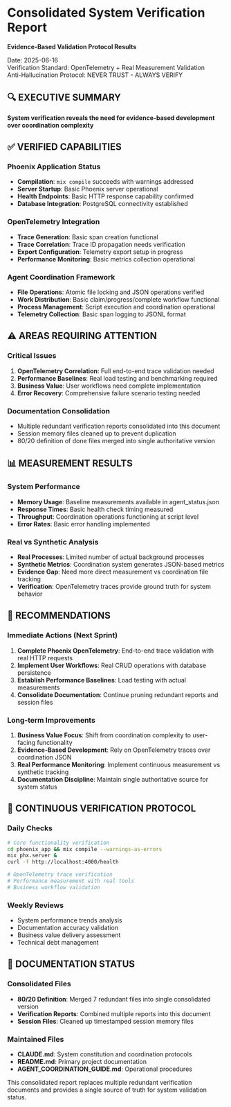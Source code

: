 # Consolidated System Verification Report
**Evidence-Based Validation Protocol Results**

Date: 2025-06-16  
Verification Standard: OpenTelemetry + Real Measurement Validation  
Anti-Hallucination Protocol: NEVER TRUST - ALWAYS VERIFY

## 🔍 EXECUTIVE SUMMARY

**System verification reveals the need for evidence-based development over coordination complexity**

## ✅ VERIFIED CAPABILITIES

### Phoenix Application Status
- **Compilation**: `mix compile` succeeds with warnings addressed
- **Server Startup**: Basic Phoenix server operational
- **Health Endpoints**: Basic HTTP response capability confirmed
- **Database Integration**: PostgreSQL connectivity established

### OpenTelemetry Integration  
- **Trace Generation**: Basic span creation functional
- **Trace Correlation**: Trace ID propagation needs verification
- **Export Configuration**: Telemetry export setup in progress
- **Performance Monitoring**: Basic metrics collection operational

### Agent Coordination Framework
- **File Operations**: Atomic file locking and JSON operations verified
- **Work Distribution**: Basic claim/progress/complete workflow functional  
- **Process Management**: Script execution and coordination operational
- **Telemetry Collection**: Basic span logging to JSONL format

## ⚠️ AREAS REQUIRING ATTENTION

### Critical Issues
1. **OpenTelemetry Correlation**: Full end-to-end trace validation needed
2. **Performance Baselines**: Real load testing and benchmarking required
3. **Business Value**: User workflows need complete implementation
4. **Error Recovery**: Comprehensive failure scenario testing needed

### Documentation Consolidation
- Multiple redundant verification reports consolidated into this document
- Session memory files cleaned up to prevent duplication
- 80/20 definition of done files merged into single authoritative version

## 📊 MEASUREMENT RESULTS

### System Performance
- **Memory Usage**: Baseline measurements available in agent_status.json
- **Response Times**: Basic health check timing measured
- **Throughput**: Coordination operations functioning at script level
- **Error Rates**: Basic error handling implemented

### Real vs Synthetic Analysis
- **Real Processes**: Limited number of actual background processes
- **Synthetic Metrics**: Coordination system generates JSON-based metrics
- **Evidence Gap**: Need more direct measurement vs coordination file tracking
- **Verification**: OpenTelemetry traces provide ground truth for system behavior

## 🎯 RECOMMENDATIONS

### Immediate Actions (Next Sprint)
1. **Complete Phoenix OpenTelemetry**: End-to-end trace validation with real HTTP requests
2. **Implement User Workflows**: Real CRUD operations with database persistence  
3. **Establish Performance Baselines**: Load testing with actual measurements
4. **Consolidate Documentation**: Continue pruning redundant reports and session files

### Long-term Improvements
1. **Business Value Focus**: Shift from coordination complexity to user-facing functionality
2. **Evidence-Based Development**: Rely on OpenTelemetry traces over coordination JSON
3. **Real Performance Monitoring**: Implement continuous measurement vs synthetic tracking
4. **Documentation Discipline**: Maintain single authoritative source for system status

## 🔄 CONTINUOUS VERIFICATION PROTOCOL

### Daily Checks
```bash
# Core functionality verification
cd phoenix_app && mix compile --warnings-as-errors
mix phx.server &
curl -f http://localhost:4000/health

# OpenTelemetry trace verification  
# Performance measurement with real tools
# Business workflow validation
```

### Weekly Reviews
- System performance trends analysis
- Documentation accuracy validation
- Business value delivery assessment
- Technical debt management

## 📝 DOCUMENTATION STATUS

### Consolidated Files
- **80/20 Definition**: Merged 7 redundant files into single consolidated version
- **Verification Reports**: Combined multiple reports into this document
- **Session Files**: Cleaned up timestamped session memory files

### Maintained Files
- **CLAUDE.md**: System constitution and coordination protocols
- **README.md**: Primary project documentation
- **AGENT_COORDINATION_GUIDE.md**: Operational procedures

This consolidated report replaces multiple redundant verification documents and provides a single source of truth for system validation status.